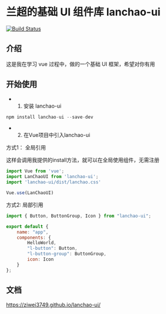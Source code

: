 # 兰超的基础 UI 组件库 lanchao-ui

[![Build Status](https://travis-ci.com/ziwei3749/lanchao-ui.svg?branch=master)](https://travis-ci.com/ziwei3749/lanchao-ui)

## 介绍

这是我在学习 vue 过程中，做的一个基础 UI 框架，希望对你有用

## 开始使用

- 1. 安装 lanchao-ui

```js
npm install lanchao-ui --save-dev

```

- 2.  在Vue项目中引入lanchao-ui

方式1： 全局引用

这样会调用我提供的install方法，就可以在全局使用组件，无需注册
```js
import Vue from 'vue';
import LanChaoUI from 'lanchao-ui';
import 'lanchao-ui/dist/lanchao.css'

Vue.use(LanChaoUI)
```

方式2: 局部引用
```js
import { Button, ButtonGroup, Icon } from "lanchao-ui";

export default {
    name: "app",
    components: {
        HelloWorld,
        "l-button": Button,
        "l-button-group": ButtonGroup,
        icon: Icon
    }
};

```




## 文档

https://ziwei3749.github.io/lanchao-ui/


